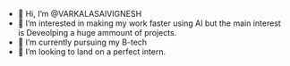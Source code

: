 - 👋 Hi, I’m @VARKALASAIVIGNESH
- 👀 I’m interested in making my work faster using AI but the main interest is Deveolping a huge ammount of projects.
- 🌱 I’m currently pursuing my B-tech
- 💞️ I’m looking to land on a perfect intern.


<!---
VARKALASAIVIGNESH/VARKALASAIVIGNESH is a ✨ special ✨ repository because its `README.md` (this file) appears on your GitHub profile.
You can click the Preview link to take a look at your changes.
--->
